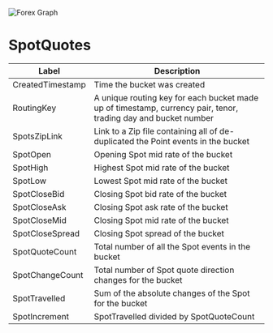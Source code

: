 ![Forex Graph](https://github.com/JonathanBowker/fxoc/blob/master/knowledge-graph/images/forex-graph.png)

# SpotQuotes

| Label | Description |
| --- | --- |
| CreatedTimestamp | Time the bucket was created |
| RoutingKey | A unique routing key for each bucket made up of timestamp, currency pair, tenor, trading day and bucket number |
| SpotsZipLink | Link to a Zip file containing all of de-duplicated the Point events in the bucket |
| SpotOpen | Opening Spot mid rate of the bucket |
| SpotHigh | Highest Spot mid rate of the bucket |
| SpotLow | Lowest Spot mid rate of the bucket |
| SpotCloseBid | Closing Spot bid rate of the bucket |
| SpotCloseAsk | Closing Spot ask rate of the bucket |
| SpotCloseMid | Closing Spot mid rate of the bucket |
| SpotCloseSpread | Closing Spot spread of the bucket |
| SpotQuoteCount | Total number of all the Spot events in the bucket |
| SpotChangeCount | Total number of Spot quote direction changes for the bucket |
| SpotTravelled | Sum of the absolute changes of the Spot for the bucket |
| SpotIncrement | SpotTravelled divided by SpotQuoteCount |



